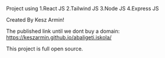 Project using
    1.React JS
    2.Tailwind JS
    3.Node JS
    4.Express JS

Created By Kesz Armin!

The published link until we dont buy a domain: https://keszarmin.github.io/abaligeti.iskola/

This project is full open source.